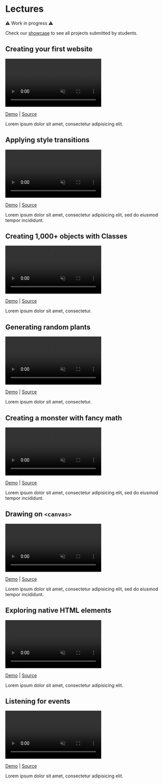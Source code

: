 # Lectures

⚠️ Work in progress ⚠️

Check our [showcase](showcase/) to see all projects submitted by students.

## Creating your first website

<video autoplay muted loop playsinline>
  <source src="examples/bio/thumbnail.mp4" type="video/mp4">
</video>

[Demo](examples/bio) \| [Source](https://github.com/vsueiro/CIM103/tree/main/examples/bio)

Lorem ipsum dolor sit amet, consectetur adipisicing elit.

## Applying style transitions

<video autoplay muted loop playsinline>
  <source src="examples/sky/thumbnail.mp4" type="video/mp4">
</video>

[Demo](examples/sky) \| [Source](https://github.com/vsueiro/CIM103/tree/main/examples/sky)

Lorem ipsum dolor sit amet, consectetur adipisicing elit, sed do eiusmod tempor incididunt.

## Creating 1,000+ objects with Classes

<video autoplay muted loop playsinline>
  <source src="examples/popup/thumbnail.mp4" type="video/mp4">
</video>

[Demo](examples/popup) \| [Source](https://github.com/vsueiro/CIM103/tree/main/examples/popup)

Lorem ipsum dolor sit amet, consectetur.

## Generating random plants

<video autoplay muted loop playsinline>
  <source src="examples/garden/thumbnail.mp4" type="video/mp4">
</video>

[Demo](examples/garden) \| [Source](https://github.com/vsueiro/CIM103/tree/main/examples/garden)

Lorem ipsum dolor sit amet, consectetur.

## Creating a monster with fancy math

<video autoplay muted loop playsinline>
  <source src="examples/monster/thumbnail.mp4" type="video/mp4">
</video>

[Demo](examples/monster) \| [Source](https://github.com/vsueiro/CIM103/tree/main/examples/monster)

Lorem ipsum dolor sit amet, consectetur adipisicing elit, sed do eiusmod tempor incididunt.

## Drawing on `<canvas>`

<video autoplay muted loop playsinline>
  <source src="examples/canvas/thumbnail.mp4" type="video/mp4">
</video>

[Demo](examples/canvas) \| [Source](https://github.com/vsueiro/CIM103/tree/main/examples/canvas)

Lorem ipsum dolor sit amet, consectetur adipisicing elit, sed do eiusmod tempor incididunt.

## Exploring native HTML elements

<video autoplay muted loop playsinline>
  <source src="examples/to-do/thumbnail.mp4" type="video/mp4">
</video>

[Demo](examples/to-do) \| [Source](https://github.com/vsueiro/CIM103/tree/main/examples/to-do)

Lorem ipsum dolor sit amet, consectetur adipisicing elit.

## Listening for events

<video autoplay muted loop playsinline>
  <source src="examples/dark-mode/thumbnail.mp4" type="video/mp4">
</video>

[Demo](examples/dark-mode) \| [Source](https://github.com/vsueiro/CIM103/tree/main/examples/dark-mode)

Lorem ipsum dolor sit amet, consectetur adipisicing elit.

<style>

  video {
    max-width: 100%;
    max-height: 240px;
    box-shadow: 0 0 0 1px #eee;
  }

</style>
